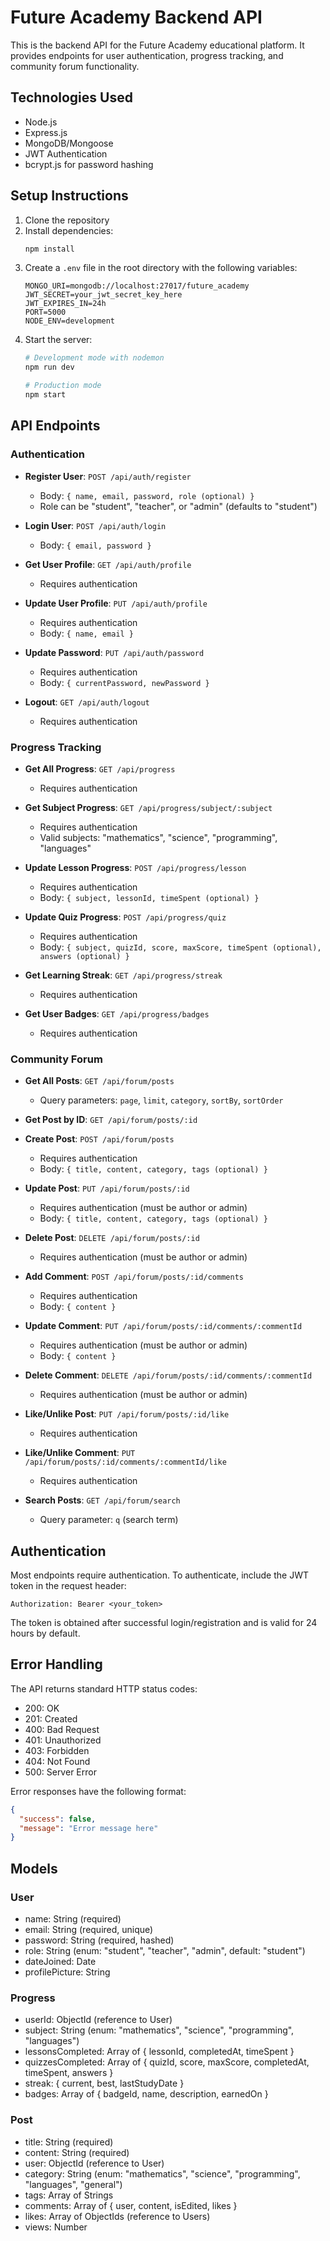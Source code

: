 # Future Academy Backend API

This is the backend API for the Future Academy educational platform. It provides endpoints for user authentication, progress tracking, and community forum functionality.

## Technologies Used

- Node.js
- Express.js
- MongoDB/Mongoose
- JWT Authentication
- bcrypt.js for password hashing

## Setup Instructions

1. Clone the repository
2. Install dependencies:
   ```bash
   npm install
   ```
3. Create a `.env` file in the root directory with the following variables:
   ```
   MONGO_URI=mongodb://localhost:27017/future_academy
   JWT_SECRET=your_jwt_secret_key_here
   JWT_EXPIRES_IN=24h
   PORT=5000
   NODE_ENV=development
   ```
4. Start the server:
   ```bash
   # Development mode with nodemon
   npm run dev
   
   # Production mode
   npm start
   ```

## API Endpoints

### Authentication

- **Register User**: `POST /api/auth/register`
  - Body: `{ name, email, password, role (optional) }`
  - Role can be "student", "teacher", or "admin" (defaults to "student")

- **Login User**: `POST /api/auth/login`
  - Body: `{ email, password }`

- **Get User Profile**: `GET /api/auth/profile`
  - Requires authentication

- **Update User Profile**: `PUT /api/auth/profile`
  - Requires authentication
  - Body: `{ name, email }`

- **Update Password**: `PUT /api/auth/password`
  - Requires authentication
  - Body: `{ currentPassword, newPassword }`

- **Logout**: `GET /api/auth/logout`
  - Requires authentication

### Progress Tracking

- **Get All Progress**: `GET /api/progress`
  - Requires authentication

- **Get Subject Progress**: `GET /api/progress/subject/:subject`
  - Requires authentication
  - Valid subjects: "mathematics", "science", "programming", "languages"

- **Update Lesson Progress**: `POST /api/progress/lesson`
  - Requires authentication
  - Body: `{ subject, lessonId, timeSpent (optional) }`

- **Update Quiz Progress**: `POST /api/progress/quiz`
  - Requires authentication
  - Body: `{ subject, quizId, score, maxScore, timeSpent (optional), answers (optional) }`

- **Get Learning Streak**: `GET /api/progress/streak`
  - Requires authentication

- **Get User Badges**: `GET /api/progress/badges`
  - Requires authentication

### Community Forum

- **Get All Posts**: `GET /api/forum/posts`
  - Query parameters: `page`, `limit`, `category`, `sortBy`, `sortOrder`

- **Get Post by ID**: `GET /api/forum/posts/:id`

- **Create Post**: `POST /api/forum/posts`
  - Requires authentication
  - Body: `{ title, content, category, tags (optional) }`

- **Update Post**: `PUT /api/forum/posts/:id`
  - Requires authentication (must be author or admin)
  - Body: `{ title, content, category, tags (optional) }`

- **Delete Post**: `DELETE /api/forum/posts/:id`
  - Requires authentication (must be author or admin)

- **Add Comment**: `POST /api/forum/posts/:id/comments`
  - Requires authentication
  - Body: `{ content }`

- **Update Comment**: `PUT /api/forum/posts/:id/comments/:commentId`
  - Requires authentication (must be author or admin)
  - Body: `{ content }`

- **Delete Comment**: `DELETE /api/forum/posts/:id/comments/:commentId`
  - Requires authentication (must be author or admin)

- **Like/Unlike Post**: `PUT /api/forum/posts/:id/like`
  - Requires authentication

- **Like/Unlike Comment**: `PUT /api/forum/posts/:id/comments/:commentId/like`
  - Requires authentication

- **Search Posts**: `GET /api/forum/search`
  - Query parameter: `q` (search term)

## Authentication

Most endpoints require authentication. To authenticate, include the JWT token in the request header:

```
Authorization: Bearer <your_token>
```

The token is obtained after successful login/registration and is valid for 24 hours by default.

## Error Handling

The API returns standard HTTP status codes:

- 200: OK
- 201: Created
- 400: Bad Request
- 401: Unauthorized
- 403: Forbidden
- 404: Not Found
- 500: Server Error

Error responses have the following format:

```json
{
  "success": false,
  "message": "Error message here"
}
```

## Models

### User

- name: String (required)
- email: String (required, unique)
- password: String (required, hashed)
- role: String (enum: "student", "teacher", "admin", default: "student")
- dateJoined: Date
- profilePicture: String

### Progress

- userId: ObjectId (reference to User)
- subject: String (enum: "mathematics", "science", "programming", "languages")
- lessonsCompleted: Array of { lessonId, completedAt, timeSpent }
- quizzesCompleted: Array of { quizId, score, maxScore, completedAt, timeSpent, answers }
- streak: { current, best, lastStudyDate }
- badges: Array of { badgeId, name, description, earnedOn }

### Post

- title: String (required)
- content: String (required)
- user: ObjectId (reference to User)
- category: String (enum: "mathematics", "science", "programming", "languages", "general")
- tags: Array of Strings
- comments: Array of { user, content, isEdited, likes }
- likes: Array of ObjectIds (reference to Users)
- views: Number 